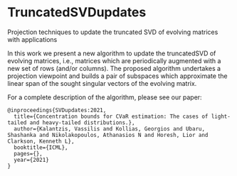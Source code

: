 # TruncatedSVDupdates
Projection techniques to update the truncated SVD of evolving matrices with applications


In this work we present a new algorithm to update the truncatedSVD of evolving matrices, i.e., matrices which are periodically augmented with a new set of rows (and/or columns). The proposed algorithm undertakes a projection viewpoint and builds a pair of subspaces which approximate the linear span of the sought singular vectors of the evolving matrix.

For a complete description of the algorithm, please see our paper:

```
@inproceedings{SVDupdates:2021,
  title={Concentration bounds for CVaR estimation: The cases of light-tailed and heavy-tailed distributions.},
  author={Kalantzis, Vassilis and Kollias, Georgios and Ubaru, Shashanka and Nikolakopoulos, Athanasios N and Horesh, Lior and Clarkson, Kenneth L},
  booktitle={ICML},
  pages={},
  year={2021}
}
```
